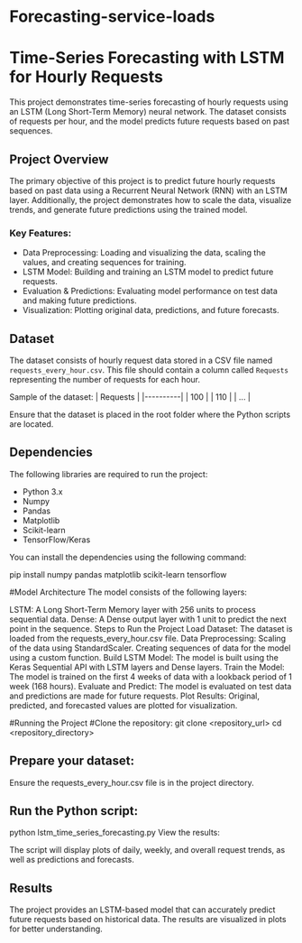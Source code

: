 # Forecasting-service-loads

# Time-Series Forecasting with LSTM for Hourly Requests

This project demonstrates time-series forecasting of hourly requests using an LSTM (Long Short-Term Memory) neural network. The dataset consists of requests per hour, and the model predicts future requests based on past sequences.

## Project Overview

The primary objective of this project is to predict future hourly requests based on past data using a Recurrent Neural Network (RNN) with an LSTM layer. Additionally, the project demonstrates how to scale the data, visualize trends, and generate future predictions using the trained model.

### Key Features:
- Data Preprocessing: Loading and visualizing the data, scaling the values, and creating sequences for training.
- LSTM Model: Building and training an LSTM model to predict future requests.
- Evaluation & Predictions: Evaluating model performance on test data and making future predictions.
- Visualization: Plotting original data, predictions, and future forecasts.

## Dataset

The dataset consists of hourly request data stored in a CSV file named `requests_every_hour.csv`. This file should contain a column called `Requests` representing the number of requests for each hour.

Sample of the dataset:
| Requests |
|----------|
| 100      |
| 110      |
| ...      |

Ensure that the dataset is placed in the root folder where the Python scripts are located.

## Dependencies

The following libraries are required to run the project:

- Python 3.x
- Numpy
- Pandas
- Matplotlib
- Scikit-learn
- TensorFlow/Keras

You can install the dependencies using the following command:

pip install numpy pandas matplotlib scikit-learn tensorflow

#Model Architecture
The model consists of the following layers:

LSTM: A Long Short-Term Memory layer with 256 units to process sequential data.
Dense: A Dense output layer with 1 unit to predict the next point in the sequence.
Steps to Run the Project
Load Dataset: The dataset is loaded from the requests_every_hour.csv file.
Data Preprocessing:
Scaling of the data using StandardScaler.
Creating sequences of data for the model using a custom function.
Build LSTM Model:
The model is built using the Keras Sequential API with LSTM layers and Dense layers.
Train the Model:
The model is trained on the first 4 weeks of data with a lookback period of 1 week (168 hours).
Evaluate and Predict:
The model is evaluated on test data and predictions are made for future requests.
Plot Results:
Original, predicted, and forecasted values are plotted for visualization.

#Running the Project
#Clone the repository:
git clone <repository_url>
cd <repository_directory>

## Prepare your dataset:
Ensure the requests_every_hour.csv file is in the project directory.

## Run the Python script:
python lstm_time_series_forecasting.py
View the results:

The script will display plots of daily, weekly, and overall request trends, as well as predictions and forecasts.

## Results
The project provides an LSTM-based model that can accurately predict future requests based on historical data. The results are visualized in plots for better understanding.
